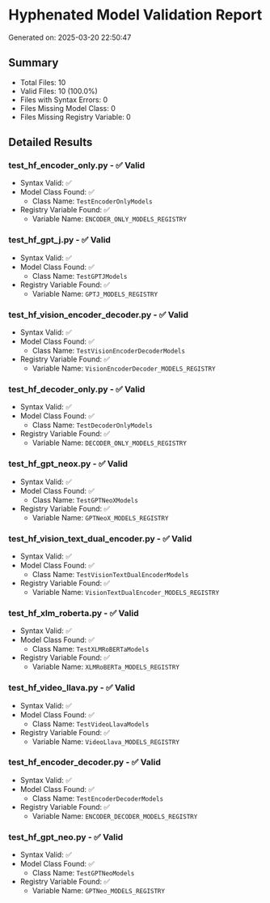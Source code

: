 # Hyphenated Model Validation Report

Generated on: 2025-03-20 22:50:47

## Summary

- Total Files: 10
- Valid Files: 10 (100.0%)
- Files with Syntax Errors: 0
- Files Missing Model Class: 0
- Files Missing Registry Variable: 0

## Detailed Results

### test_hf_encoder_only.py - ✅ Valid

- Syntax Valid: ✅
- Model Class Found: ✅
  - Class Name: `TestEncoderOnlyModels`
- Registry Variable Found: ✅
  - Variable Name: `ENCODER_ONLY_MODELS_REGISTRY`

### test_hf_gpt_j.py - ✅ Valid

- Syntax Valid: ✅
- Model Class Found: ✅
  - Class Name: `TestGPTJModels`
- Registry Variable Found: ✅
  - Variable Name: `GPTJ_MODELS_REGISTRY`

### test_hf_vision_encoder_decoder.py - ✅ Valid

- Syntax Valid: ✅
- Model Class Found: ✅
  - Class Name: `TestVisionEncoderDecoderModels`
- Registry Variable Found: ✅
  - Variable Name: `VisionEncoderDecoder_MODELS_REGISTRY`

### test_hf_decoder_only.py - ✅ Valid

- Syntax Valid: ✅
- Model Class Found: ✅
  - Class Name: `TestDecoderOnlyModels`
- Registry Variable Found: ✅
  - Variable Name: `DECODER_ONLY_MODELS_REGISTRY`

### test_hf_gpt_neox.py - ✅ Valid

- Syntax Valid: ✅
- Model Class Found: ✅
  - Class Name: `TestGPTNeoXModels`
- Registry Variable Found: ✅
  - Variable Name: `GPTNeoX_MODELS_REGISTRY`

### test_hf_vision_text_dual_encoder.py - ✅ Valid

- Syntax Valid: ✅
- Model Class Found: ✅
  - Class Name: `TestVisionTextDualEncoderModels`
- Registry Variable Found: ✅
  - Variable Name: `VisionTextDualEncoder_MODELS_REGISTRY`

### test_hf_xlm_roberta.py - ✅ Valid

- Syntax Valid: ✅
- Model Class Found: ✅
  - Class Name: `TestXLMRoBERTaModels`
- Registry Variable Found: ✅
  - Variable Name: `XLMRoBERTa_MODELS_REGISTRY`

### test_hf_video_llava.py - ✅ Valid

- Syntax Valid: ✅
- Model Class Found: ✅
  - Class Name: `TestVideoLlavaModels`
- Registry Variable Found: ✅
  - Variable Name: `VideoLlava_MODELS_REGISTRY`

### test_hf_encoder_decoder.py - ✅ Valid

- Syntax Valid: ✅
- Model Class Found: ✅
  - Class Name: `TestEncoderDecoderModels`
- Registry Variable Found: ✅
  - Variable Name: `ENCODER_DECODER_MODELS_REGISTRY`

### test_hf_gpt_neo.py - ✅ Valid

- Syntax Valid: ✅
- Model Class Found: ✅
  - Class Name: `TestGPTNeoModels`
- Registry Variable Found: ✅
  - Variable Name: `GPTNeo_MODELS_REGISTRY`
